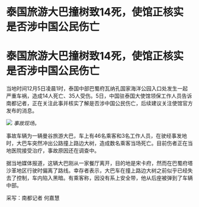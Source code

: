 # 泰国旅游大巴撞树致14死，​使馆正核实是否涉中国公民伤亡

# 泰国旅游大巴撞树致14死，​使馆正核实是否涉中国公民伤亡

当地时间12月5日凌晨1时，泰国中部巴蜀府瓦纳孔国家海洋公园入口处发生一起严重车祸，造成14人死亡、35人受伤。5日，中国驻泰国大使馆领保工作人员告诉南都记者，正在关注此事并核实了解是否涉中国公民伤亡，后续建议关注使馆官方发布的消息。

![](https://inews.gtimg.com/om_bt/OqMgptOdoDNy7u2ZNTGIyxqpEhjsgZ6FiKQHMf4l_LA1kAA/1000)
_事故现场。_

事故车辆为一辆曼谷旅游大巴，车上有46名乘客和3名工作人员，在驶经事发地时，大巴车突然冲出公路撞上路边大树，造成数名乘客当场死亡。目前伤者正在当地医院接受治疗，事故原因还在调查中。

据当地媒体报道，这辆大巴刚从一家餐厅离开，目的地是宋卡府，然而在巴蜀府塔沙革地区行驶时偏离了路线。幸存者表示，大巴车在撞上路边大树之前似乎已经失去了控制，车内陷入黑暗。有乘客称，因没有系上安全带，他从后座被弹到了车辆中部。

采写：南都记者 何嘉慧

